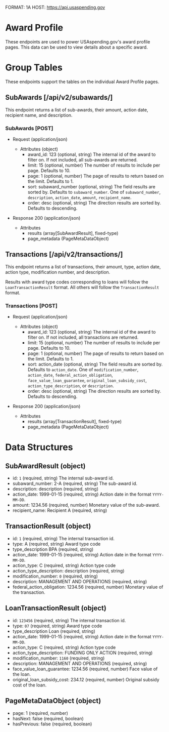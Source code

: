 FORMAT: 1A
HOST: https://api.usaspending.gov

# Award Profile

These endpoints are used to power USAspending.gov's award profile pages. This data can be used to view details about a specific award. 

# Group Tables

These endpoints support the tables on the individual Award Profile pages.

## SubAwards [/api/v2/subawards/]

This endpoint returns a list of sub-awards, their amount, action date, recipient name, and description.

### SubAwards [POST]

+ Request (application/json)
    + Attributes (object)
        + award_id: 123 (optional, string)
            The internal id of the award to filter on. If not included, all sub-awards are returned.
        + limit: 15 (optional, number)
            The number of results to include per page. Defaults to 10.
        + page: 1 (optional, number)
            The page of results to return based on the limit. Defaults to 1.
        + sort: subaward_number (optional, string)
            The field results are sorted by. Defaults to `subaward_number`. One of `subaward_number`, `description`, `action_date`, `amount`, `recipient_name`.
        + order: desc (optional, string)
            The direction results are sorted by. Defaults to descending.
        
+ Response 200 (application/json)
    + Attributes
        + results (array[SubAwardResult], fixed-type)
        + page_metadata (PageMetaDataObject)
        
## Transactions [/api/v2/transactions/]

This endpoint returns a list of transactions, their amount, type, action date, action type, modification number, and description.

Results with award type codes corresponding to loans will follow the `LoanTransactionResult` format. All others will follow the `TransactionResult` format.

### Transactions [POST]

+ Request (application/json)
    + Attributes (object)
        + award_id: 123 (optional, string)
            The internal id of the award to filter on. If not included, all transactions are returned.
        + limit: 15 (optional, number)
            The number of results to include per page. Defaults to 10.
        + page: 1 (optional, number)
            The page of results to return based on the limit. Defaults to 1.
        + sort: action_date (optional, string)
            The field results are sorted by. Defaults to `action_date`. One of `modification_number`, `action_date`, `federal_action_obligation`, 
            `face_value_loan_guarantee`, `original_loan_subsidy_cost`, `action_type_description`, or `description`.
        + order: desc (optional, string)
            The direction results are sorted by. Defaults to descending.
        
+ Response 200 (application/json)
    + Attributes
        + results (array[TransactionResult], fixed-type)
        + page_metadata (PageMetaDataObject)

        
# Data Structures

## SubAwardResult (object)
+ id: `1` (required, string)
    The internal sub-award id.
+ subaward_number: 2-A (required, string)
    The sub-award id.
+ description: description (required, string)
+ action_date: 1999-01-15 (required, string) 
    Action date in the format `YYYY-MM-DD`.
+ amount: 1234.56 (required, number)
    Monetary value of the sub-award.
+ recipient_name: Recipient A (required, string)
    
## TransactionResult (object)
+ id: `1` (required, string)
    The internal transaction id.
+ type: A (required, string)
    Award type code
+ type_description BPA (required, string)
+ action_date: 1999-01-15 (required, string) 
    Action date in the format `YYYY-MM-DD`.
+ action_type: C (required, string)
    Action type code
+ action_type_description: description (required, string)
+ modification_number: `0` (required, string)
+ description: MANAGEMENT AND OPERATIONS (required, string)
+ federal_action_obligation: 1234.56 (required, number)
    Monetary value of the transaction.
    
## LoanTransactionResult (object)
+ id: `123456` (required, string)
    The internal transaction id.
+ type: `07` (required, string)
    Award type code 
+ type_description Loan (required, string)
+ action_date: 1999-01-15 (required, string) 
    Action date in the format `YYYY-MM-DD`.
+ action_type: C (required, string)
    Action type code
+ action_type_description: FUNDING ONLY ACTION (required, string)
+ modification_number: `1160` (required, string)
+ description: MANAGEMENT AND OPERATIONS (required, string)
+ face_value_loan_guarantee: 1234.56 (required, number)
    Face value of the loan. 
+ original_loan_subsidy_cost: 234.12 (required, number)
    Original subsidy cost of the loan.  

## PageMetaDataObject (object)
+ page: 1 (required, number)
+ hasNext: false (required, boolean)
+ hasPrevious: false (required, boolean)
